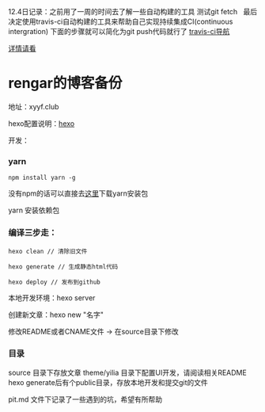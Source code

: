 12.4日记录：之前用了一周的时间去了解一些自动构建的工具
测试git fetch
    最后决定使用travis-ci自动构建的工具来帮助自己实现持续集成CI(continuous intergration)
    下面的步骤就可以简化为git push代码就行了
[travis-ci导航](https://travis-ci.org/)

[详情请看](http://xyyf.club/2017/12/04/%E5%BC%80%E5%A7%8B%E4%BD%BF%E7%94%A8travis-ci%E6%B5%8B%E8%AF%95/)

# rengar的博客备份

地址：xyyf.club

hexo配置说明：[hexo](https://hexo.io/zh-cn/docs/configuration.html)

开发：
### yarn

```
npm install yarn -g
```
没有npm的话可以直接去[这里](https://yarnpkg.com/en/docs/install)下载yarn安装包

yarn 安装依赖包

### 编译三步走：

    hexo clean // 清除旧文件
    
    hexo generate // 生成静态html代码
    
    hexo deploy // 发布到github
    
本地开发环境：hexo server

创建新文章：hexo new "名字"

修改README或者CNAME文件 -> 在source目录下修改

### 目录
source 目录下存放文章
theme/yilia 目录下配置UI开发，请阅读相关README
hexo generate后有个public目录，存放本地开发和提交git的文件

pit.md 文件下记录了一些遇到的坑，希望有所帮助



